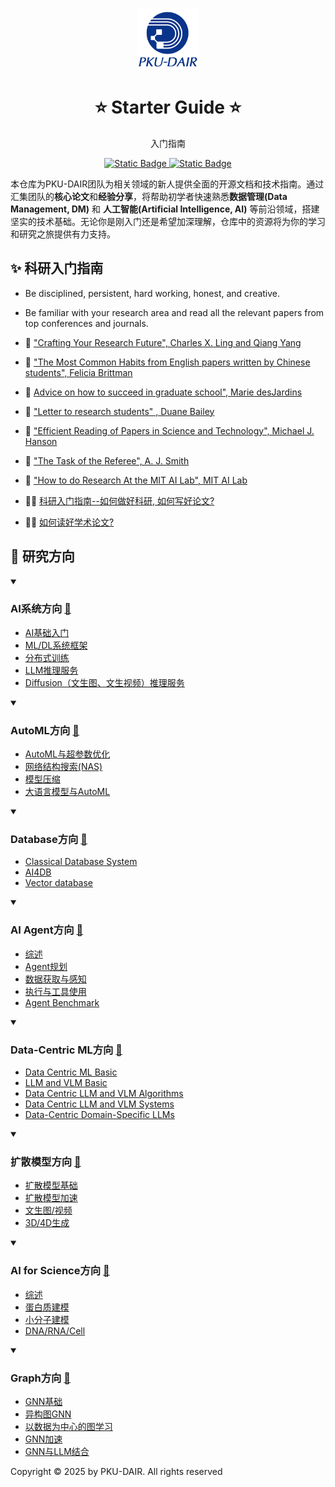 <p align="center">
    <img width="100px" src="assets/group_logo.png" align="center" alt="PKU-DAIR" />
    <h1 align="center">⭐ Starter Guide ⭐</h1>
    <p align="center">入门指南</p>
    <p align="center">
        <a href="https://github.com/PKU-DAIR">
            <img alt="Static Badge" src="https://img.shields.io/badge/%C2%A9-PKU--DAIR-%230e529d?labelColor=%23003985">
        </a>
        <a href="https://github.com/PKU-DAIR">
            <img alt="Static Badge" src="https://img.shields.io/badge/PKU--DAIR-black?logo=github">
        </a>
    </p>
</p>

本仓库为PKU-DAIR团队为相关领域的新人提供全面的开源文档和技术指南。通过汇集团队的**核心论文**和**经验分享**，将帮助初学者快速熟悉**数据管理(Data Management, DM)** 和 **人工智能(Artificial Intelligence, AI)** 等前沿领域，搭建坚实的技术基础。无论你是刚入门还是希望加深理解，仓库中的资源将为你的学习和研究之旅提供有力支持。

## ✨ 科研入门指南


- Be disciplined, persistent, hard working, honest, and creative.

- Be familiar with your research area and read all the relevant papers from top conferences and journals.

- 📔 ["Crafting Your Research Future", Charles X. Ling and Qiang Yang](https://cuibinpku.github.io/resources/Crafting-Your-Research-Future.pdf)

- 📄 ["The Most Common Habits from English papers written by Chinese students", Felicia Brittman](https://cuibinpku.github.io/resources/chinese-english-problem.pdf)

- 📄 [Advice on how to succeed in graduate school", Marie desJardins](https://cuibinpku.github.io/resources/advice.pdf)

- 📄 ["Letter to research students" , Duane Bailey](https://cuibinpku.github.io/resources/research.pdf)

- 📄 ["Efficient Reading of Papers in Science and Technology", Michael J. Hanson](https://cuibinpku.github.io/resources/efficientReading.pdf)

- 📄 ["The Task of the Referee", A. J. Smith](https://cuibinpku.github.io/resources/reviewing-smith.pdf)

- 📄 ["How to do Research At the MIT AI Lab", MIT AI Lab](https://cuibinpku.github.io/resources/MIT-do-research.pdf)

- 🧑‍🏫 [科研入门指南--如何做好科研, 如何写好论文?](docs/tutorials/how_to_do_research.md)

- 🧑‍🏫 [如何读好学术论文?](docs/tutorials/Readme.md)

## 📑 研究方向

<details open>
<summary>

### AI系统方向 [🔗](docs/systems/Readme.md)

</summary>

- [AI基础入门](docs/systems/Readme.md#AI基础入门)
- [ML/DL系统框架](docs/systems/Readme.md#ML/DL系统框架)
- [分布式训练](docs/systems/Readme.md#分布式训练)
- [LLM推理服务](docs/systems/Readme.md#LLM推理服务)
- [Diffusion（文生图、文生视频）推理服务](docs/systems/Readme.md#diffusion文生图文生视频推理服务)
</details>

<details open>
<summary>

### AutoML方向 [🔗](docs/autoML/Readme.md)

</summary>

- [AutoML与超参数优化](docs/autoML/Readme.md#AutoML与超参数优化)
- [网络结构搜索(NAS)](docs/autoML/Readme.md#网络结构搜索(NAS))
- [模型压缩](docs/autoML/Readme.md#模型压缩)
- [大语言模型与AutoML](docs/autoML/Readme.md#大语言模型与AutoML)
</details>

<details open>
<summary>

### Database方向 [🔗](docs/database/Readme.md)

</summary>

- [Classical Database System](docs/database/Readme.md#Classical-Database-System)
- [AI4DB](docs/database/Readme.md#AI4DB)
- [Vector database](docs/database/Readme.md#Vector-Database)
</details>

<details open>
<summary>

### AI Agent方向 [🔗](docs/aiAgents/Readme.md)

</summary>

- [综述](docs/aiAgents/Readme.md#Survey)
- [Agent规划](docs/aiAgents/Readme.md#Agent-planning)
- [数据获取与感知](docs/aiAgents/Readme.md#Data-acquisition-and-perception)
- [执行与工具使用](docs/aiAgents/Readme.md#Actions/tool-using)
- [Agent Benchmark](docs/aiAgents/Readme.md#Agent-benchmark)
</details>

<details open>
<summary>

### Data-Centric ML方向 [🔗](docs/dcml/Readme.md)

</summary>

- [Data Centric ML Basic](docs/dcml/Readme.md#Data-Centric-ML-Basic)
- [LLM and VLM Basic](docs/dcml/Readme.md#LLM-and-VLM-Basic)
- [Data Centric LLM and VLM Algorithms](docs/dcml/Readme.md#Data-Centric-LLM-and-VLM-Algorithms)
- [Data Centric LLM and VLM Systems](docs/dcml/Readme.md#Data-Centric-LLM-and-VLM-Systems)
- [Data-Centric Domain-Specific LLMs](docs/dcml/Readme.md#Data-Centric-Domain-Specific-LLMs)
</details>

<details open>
<summary>

### 扩散模型方向 [🔗](docs/diffusion/Readme.md)

</summary>

- [扩散模型基础](docs/diffusion/Readme.md#扩散模型基础)
- [扩散模型加速](docs/diffusion/Readme.md#扩散模型加速)
- [文生图/视频](docs/diffusion/Readme.md#文生图/视频)
- [3D/4D生成](docs/diffusion/Readme.md#3D/4D生成)
</details>

<details open>
<summary>

### AI for Science方向 [🔗](docs/science/Readme.md)

</summary>

- [综述](docs/science/Readme.md#Survey)
- [蛋白质建模](docs/science/Readme.md#Protein)
- [小分子建模](docs/science/Readme.md#Small-molecule)
- [DNA/RNA/Cell](docs/science/Readme.md#DNA/RNA/Cell)
</details>

<details open>
<summary>

### Graph方向 [🔗](docs/graphs/Readme.md)

</summary>

- [GNN基础](docs/graphs/Readme.md#GNN基础)
- [异构图GNN](docs/graphs/Readme.md#异构图GNN)
- [以数据为中心的图学习](docs/graphs/Readme.md#以数据为中心的图学习)
- [GNN加速](docs/graphs/Readme.md#GNN加速)
- [GNN与LLM结合](docs/graphs/Readme.md#GNN与LLM结合)

</details>

Copyright © 2025 by PKU-DAIR. All rights reserved
